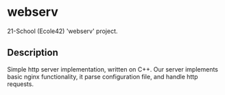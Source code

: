 # webserv
21-School (Ecole42) 'webserv' project.

## Description
Simple http server implementation, written on C++.
Our server implements basic nginx functionality, it parse configuration file, and handle http requests.
